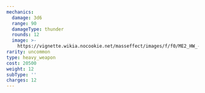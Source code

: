 ```yaml
---
mechanics:
  damage: 3d6
  range: 90
  damageType: thunder
  rounds: 12
  image: >-
    https://vignette.wikia.nocookie.net/masseffect/images/f/f0/ME2_HW_-_Grenade_Launcher.png/revision/latest?cb=20140823054132
rarity: uncommon
type: heavy_weapon
cost: 20500
weight: 12
subType: ''
charges: 12
---
```

